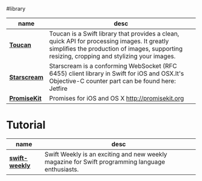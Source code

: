 #library

|   name      |     desc      |
|------------ | ------------- |   
|**[Toucan](https://github.com/gavinbunney/Toucan)** | Toucan is a Swift library that provides a clean, quick API for processing images. It greatly simplifies the production of images, supporting resizing, cropping and stylizing your images.|
|**[Starscream](https://github.com/daltoniam/Starscream)** | Starscream is a conforming WebSocket (RFC 6455) client library in Swift for iOS and OSX.It's Objective-C counter part can be found here: Jetfire|
|**[PromiseKit](https://github.com/mxcl/PromiseKit)** |Promises for iOS and OS X <http://promisekit.org>|

# Tutorial

|   name      |     desc      |
|------------ | ------------- |  
|**[swift-weekly](https://github.com/vandadnp/swift-weekly)** | Swift Weekly is an exciting and new weekly magazine for Swift programming language enthusiasts.|  
